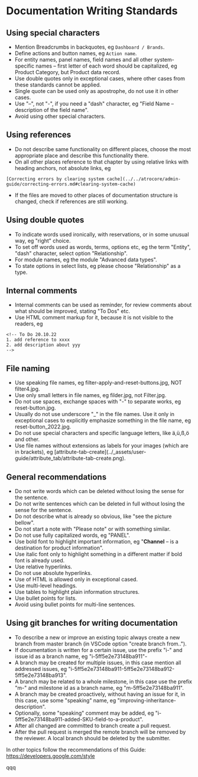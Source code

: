 # Documentation Writing Standards

## Using special characters

- Mention Breadcrumbs in backquotes, eg `Dashboard / Brands`.
- Define actions and button names, eg `Action name`.
- For entity names, panel names, field names and all other system-specific names – first letter of each word should be capitalized, eg Product Category, but Product data record. 
- Use double quotes only in exceptional cases, where other cases from these standards cannot be applied.
- Single quote can be used only as apostrophe, do not use it in other cases.
- Use "–", not "-", if you need a "dash" character, eg "Field Name – description of the field name". 
- Avoid using other special characters.

## Using references
- Do not describe same functionality on different places, choose the most appropriate place and describe this functionality there.
- On all other places reference to that chapter by using relative links with heading anchors, not absolute links, eg
```
[Correcting errors by clearing system cache](../../atrocore/admin-guide/correcting-errors.md#clearing-system-cache)
```
- If the files are moved to other places of documentation structure is changed, check if references are still working.

## Using double quotes

- To indicate words used ironically, with reservations, or in some unusual way, eg "right" choice.
- To set off words used as words, terms, options etc, eg the term "Entity", "dash" character, select option "Relationship".
- For module names, eg the module "Advanced data types".
- To state options in select lists, eg please choose "Relationship" as a type.

## Internal comments
- Internal comments can be used as reminder, for review comments about what should be improved, stating "To Dos" etc.
- Use HTML comment markup for it, because it is not visible to the readers, eg 
```
<!-- To Do 20.10.22
1. add reference to xxxx
2. add description about yyy
-->
```

## File naming

- Use speaking file names, eg filter-apply-and-reset-buttons.jpg, NOT filter4.jpg.
- Use only small letters in file names, eg filder.jpg, not Filter.jpg.
- Do not use spaces, exchange spaces with "-" to separate works, eg reset-button.jpg.
- Usually do not use underscore "\_" in the file names. Use it only in exceptional cases to explicitly emphasize something in the file name, eg reset-button_2022.jpg.
- Do not use special characters and specific language letters, like ä,ü,ß,ö and other.
- Use file names without extensions as labels for your images (which are in brackets), eg \[attribute-tab-create\]\(../\_assets/user-guide/attribute_tab/attribute-tab-create.png\).

## General recommendations

- Do not write words which can be deleted without losing the sense for the sentence.
- Do not write sentences which can be deleted in full without losing the sense for the sentence.
- Do not describe what is already so obvious, like "see the picture bellow".
- Do not start a note with "Please note" or with something similar.
- Do not use fully capitalized words, eg "PANEL".
- Use bold font to highlight important information, eg "**Channel** – is a destination for product information".
- Use italic font only to highlight something in a different matter if bold font is already used.
- Use relative hyperlinks.
- Do not use absolute hyperlinks.
- Use of HTML is allowed only in exceptional cased.
- Use multi-level headings.
- Use tables to highlight plain information structures.
- Use bullet points for lists.
- Avoid using bullet points for multi-line sentences.

## Using git branches for writing documentation
- To describe a new or improve an existing topic always create a new branch from master branch (in VSCode option "create branch from..").
- If documentation is written for a certain issue, use the prefix "i-" and issue id as a branch name, eg "i-5ff5e2e73148ba911"-
- A branch may be created for multiple issues, in this case mention all addressed issues, eg "i-5ff5e2e73148ba911-5ff5e2e73148ba912-5ff5e2e73148ba913".
- A branch may be related to a whole milestone, in this case use the prefix "m-" and milestone id as a branch name, eg "m-5ff5e2e73148ba911".
- A branch may be created proactively, without having an issue for it, in this case, use some "speaking" name, eg "improving-inheritance-description".
- Optionally, some "speaking" comment may be added, eg "i-5ff5e2e73148ba911-added-SKU-field-to-a-product".
- After all changed are committed to branch create a pull request.
- After the pull request is merged the remote branch will be removed by the reviewer. A local branch should be deleted by the submitter.

In other topics follow the recommendations of this Guide: https://developers.google.com/style



qqq